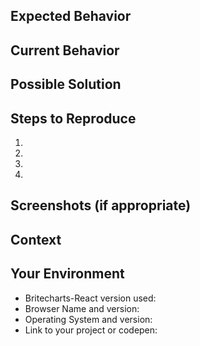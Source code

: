 <!--- Provide a general summary of the issue in the Title above -->
<!--- Look through existing open and closed issues to see if someone has reported the issue before -->

## Expected Behavior
<!--- If you're describing a bug, tell us what should happen -->

## Current Behavior
<!--- If describing a bug, tell us what happens instead of the expected behavior -->

## Possible Solution
<!--- Not obligatory, but suggest a fix/reason for the bug, -->

## Steps to Reproduce
<!--- Provide a link to a live example, or an unambiguous set of steps to -->
<!--- reproduce this bug. Include code to reproduce, if relevant -->
1.
2.
3.
4.

## Screenshots (if appropriate)

## Context
<!--- How has this issue affected you? -->
<!--- Providing context helps us come up with a solution that is most useful in the real world -->

## Your Environment
<!--- Include as many relevant details about the environment you experienced the bug in -->
* Britecharts-React version used:
* Browser Name and version:
* Operating System and version:
* Link to your project or codepen:

